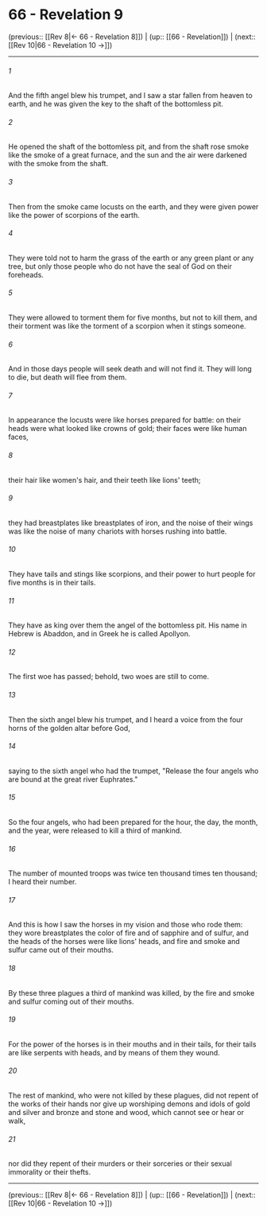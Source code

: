 # 66 - Revelation 9

(previous:: [[Rev 8|← 66 - Revelation 8]]) | (up:: [[66 - Revelation]]) | (next:: [[Rev 10|66 - Revelation 10 →]])

***


###### 1 
And the fifth angel blew his trumpet, and I saw a star fallen from heaven to earth, and he was given the key to the shaft of the bottomless pit. 

###### 2 
He opened the shaft of the bottomless pit, and from the shaft rose smoke like the smoke of a great furnace, and the sun and the air were darkened with the smoke from the shaft. 

###### 3 
Then from the smoke came locusts on the earth, and they were given power like the power of scorpions of the earth. 

###### 4 
They were told not to harm the grass of the earth or any green plant or any tree, but only those people who do not have the seal of God on their foreheads. 

###### 5 
They were allowed to torment them for five months, but not to kill them, and their torment was like the torment of a scorpion when it stings someone. 

###### 6 
And in those days people will seek death and will not find it. They will long to die, but death will flee from them. 

###### 7 
In appearance the locusts were like horses prepared for battle: on their heads were what looked like crowns of gold; their faces were like human faces, 

###### 8 
their hair like women's hair, and their teeth like lions' teeth; 

###### 9 
they had breastplates like breastplates of iron, and the noise of their wings was like the noise of many chariots with horses rushing into battle. 

###### 10 
They have tails and stings like scorpions, and their power to hurt people for five months is in their tails. 

###### 11 
They have as king over them the angel of the bottomless pit. His name in Hebrew is Abaddon, and in Greek he is called Apollyon. 

###### 12 
The first woe has passed; behold, two woes are still to come. 

###### 13 
Then the sixth angel blew his trumpet, and I heard a voice from the four horns of the golden altar before God, 

###### 14 
saying to the sixth angel who had the trumpet, "Release the four angels who are bound at the great river Euphrates." 

###### 15 
So the four angels, who had been prepared for the hour, the day, the month, and the year, were released to kill a third of mankind. 

###### 16 
The number of mounted troops was twice ten thousand times ten thousand; I heard their number. 

###### 17 
And this is how I saw the horses in my vision and those who rode them: they wore breastplates the color of fire and of sapphire and of sulfur, and the heads of the horses were like lions' heads, and fire and smoke and sulfur came out of their mouths. 

###### 18 
By these three plagues a third of mankind was killed, by the fire and smoke and sulfur coming out of their mouths. 

###### 19 
For the power of the horses is in their mouths and in their tails, for their tails are like serpents with heads, and by means of them they wound. 

###### 20 
The rest of mankind, who were not killed by these plagues, did not repent of the works of their hands nor give up worshiping demons and idols of gold and silver and bronze and stone and wood, which cannot see or hear or walk, 

###### 21 
nor did they repent of their murders or their sorceries or their sexual immorality or their thefts.

***

(previous:: [[Rev 8|← 66 - Revelation 8]]) | (up:: [[66 - Revelation]]) | (next:: [[Rev 10|66 - Revelation 10 →]])
